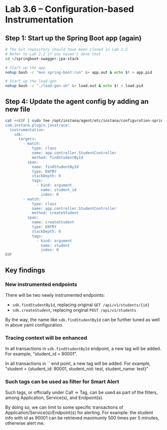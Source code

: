 # Lab 3.6 – Configuration-based Instrumentation

## Step 1: Start up the Spring Boot app (again)

```sh
# The Git repository should have been cloned in Lab 2.2
# Refer to Lab 2.2 if you haven't done that
cd ~/springboot-swagger-jpa-stack

# Start up the app
nohup bash -c "mvn spring-boot:run" &> app.out & echo $! > app.pid

# Start up the load-gen
nohup bash -c "./load-gen.sh" &> load.out & echo $! > load.pid
```

## Step 4: Update the agent config by adding an new file

```sh
cat <<EOF | sudo tee /opt/instana/agent/etc/instana/configuration-springboot.yaml
com.instana.plugin.javatrace:
  instrumentation:
    sdk:
      targets:
        - match:
            type: class
            name: app.controller.StudentController
            method: findStudentById
          span:
            name: findStudentById
            type: ENTRY
            stackDepth: 0
            tags:
              - kind: argument
                name: student_id
                index: 0
        - match:
            type: class
            name: app.controller.StudentController
            method: createStudent
          span:
            name: createStudent
            type: ENTRY
            stackDepth: 0
            tags:
              - kind: argument
                name: student
                index: 0
EOF
```

## Key findings

### New instrumented endpoints

There will be two newly instrumented endpoints:
- `sdk.findStudentById`, replacing original `GET /api/v1/students/{id}`
- `sdk.createStudent`, replacing original `POST /api/v1/students`

By the way, the name like `sdk.findStudentById` can be further tuned as well in above yaml configuration.


### Tracing context will be enhanced

In all transactions in `sdk.findStudentById` endpoint, a new tag will be added.
For example, "student_id = 90001".

In all transactions in `` end point, a new tag will be added.
For example, "student = {student_id: 90001, student_nid: test, student_name: test}"


### Such tags can be used as filter for Smart Alert

Such tags, or officially under Call -> Tag, can be used as part of the filters, among Application, Service(s), and Endpoint(s).

By doing so, we can limit to some specific transactions of Application/Service(s)/Endpoint(s) for alerting.
For example: the student info with id as 90001 can be retrieved maximumly 500 times per 5 minutes, otherwise alert me.
